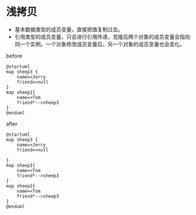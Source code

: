 # 浅拷贝

* 基本数据类型的成员变量，直接把值复制过去。
* 引用类型的成员变量，只会进行引用传递，克隆后两个对象的成员变量会指向同一个实例。一个对象修改成员变量后，另一个对象的成员变量也会变化。

before

```plantuml
@startuml
map sheep3 {
    name=>Jerry
    friend=>null
}
map sheep1{
    name=>Tom
    friend*-->sheep3
}
@enduml
```

after

```plantuml
@startuml
map sheep3 {
    name=>Jerry
    friend=>null

}
map sheep1{
    name=>Tom
    friend*-->sheep3
}
map sheep2{
    name=>Tom
    friend*-->sheep3
}
@enduml
```
